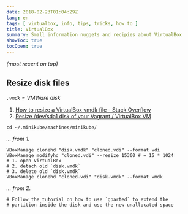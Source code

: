 ```yaml
---
date: 2018-02-23T01:04:29Z
lang: en
tags: [ virtualbox, info, tips, tricks, how to ]
title: VirtualBox
summary: Small information nuggets and recipies about VirtualBox
showToc: true
tocOpen: true
---
```


*(most recent on top)*

## Resize disk files

*`.vmdk` = VMWare disk*

1. [How to resize a VirtualBox vmdk file - Stack Overflow](https://stackoverflow.com/questions/11659005/how-to-resize-a-virtualbox-vmdk-file/12456219#12456219)
2. [Resize /dev/sda1 disk of your Vagrant / VirtualBox VM](https://tvi.al/resize-sda1-disk-of-your-vagrant-virtualbox-vm/)

```shell
cd ~/.minikube/machines/minikube/
```

*… from 1.*

```shell
VBoxManage clonehd "disk.vmdk" "cloned.vdi" --format vdi
VBoxManage modifyhd "cloned.vdi" --resize 15360 # = 15 * 1024
# 1. open VirtualBox
# 2. detach old `disk.vmdk`
# 3. delete old `disk.vmdk`
VBoxManage clonehd "cloned.vdi" "disk.vmdk" --format vmdk
```

*… from 2.*

```shell
# Follow the tutorial on how to use `gparted` to extend the 
# partition inside the disk and use the new unallocated space
```
